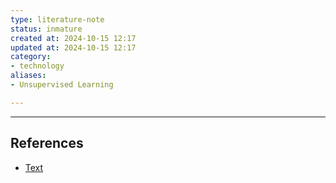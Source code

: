 ```yaml
---
type: literature-note
status: inmature
created at: 2024-10-15 12:17
updated at: 2024-10-15 12:17
category:
- technology
aliases: 
- Unsupervised Learning

---
```



---
## References

 - [Text](no-reference)

